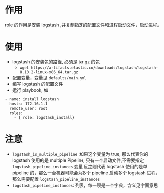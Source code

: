 
# 作用
role 的作用是安装 logstash ,并复制指定的配置文件和进程启动文件，启动进程。

# 使用
* logstash 的安装包的路径, 必须是 tar.gz 的包
    * `wget https://artifacts.elastic.co/downloads/logstash/logstash-8.10.2-linux-x86_64.tar.gz`
* 配置变量，变量见 `defaults/main.yml`
* 编写 logstash 的配置文件
* 运行 playbook, 如
```bash
- name: install logstash
  hosts: 172.16.1.1
  remote_user: root
  roles:
    - { role: logstash_install}
```

# 注意
* `logstash_is_multiple_pipeline` :如果这个变量为 true, 那么代表你的 logstash 使用的是 multiple Pipeline, 只有一个启动文件,不需要指定 `logstash_pipeline_instances` 变量,反之则代表 logstash 使用的是单 pipeline 的，那么一台机器可能会为多个 pipeline 启动多个 logstash 进程，那么需要配置 `logstash_pipeline_instances`
* `logstash_pipeline_instances`: 列表，每一项是一个字典，含义见字面意思

